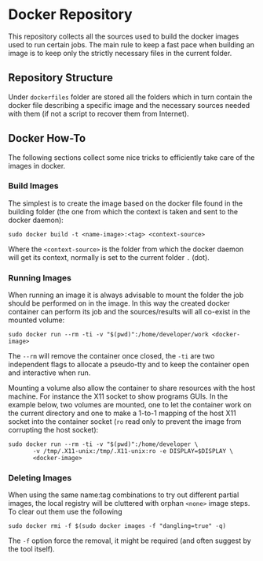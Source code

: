 # Docker Repository #

This repository collects all the sources used to build the docker images used to run certain jobs.
The main rule to keep a fast pace when building an image is to keep only the strictly necessary files in the
current folder.

## Repository Structure ##

Under `dockerfiles` folder are stored all the folders which in turn contain the docker file describing a specific
image and the necessary sources needed with them (if not a script to recover them from Internet).

## Docker How-To ##

The following sections collect some nice tricks to efficiently take care of the images in docker.

### Build Images ###

The simplest is to create the image based on the docker file found in the building folder (the one from which
the context is taken and sent to the docker daemon):

``` shell
sudo docker build -t <name-image>:<tag> <context-source>
```

Where the `<context-source>` is the folder from which the docker daemon will get its context, normally is set to
the current folder `.` (dot).

### Running Images ###

When running an image it is always advisable to mount the folder the job should be performed on in the image. In
this way the created docker container can perform its job and the sources/results will all co-exist in the
mounted volume:

``` shell
sudo docker run --rm -ti -v "$(pwd)":/home/developer/work <docker-image>
```

The `--rm` will remove the container once closed, the `-ti` are two independent flags to allocate a pseudo-tty
and to keep the container open and interactive when run.

Mounting a volume also allow the container to share resources with the host machine. For instance the X11 socket
to show programs GUIs. In the example below, two volumes are mounted, one to let the container work on the
current directory and one to make a 1-to-1 mapping of the host X11 socket into the container socket (`ro` read
only to prevent the image from corrupting the host socket):

``` shell
sudo docker run --rm -ti -v "$(pwd)":/home/developer \
       -v /tmp/.X11-unix:/tmp/.X11-unix:ro -e DISPLAY=$DISPLAY \
       <docker-image>
```

### Deleting Images ###

When using the same name:tag combinations to try out different partial images, the local registry will be
cluttered with orphan `<none>` image steps. To clear out them use the following

``` shell
sudo docker rmi -f $(sudo docker images -f "dangling=true" -q)
```

The `-f` option force the removal, it might be required (and often suggest by the tool itself).
